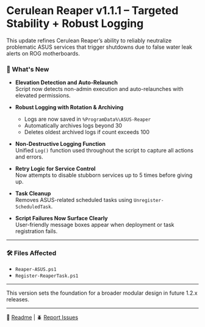 # Cerulean Reaper v1.1.1 – Targeted Stability + Robust Logging

This update refines Cerulean Reaper’s ability to reliably neutralize problematic ASUS services that trigger shutdowns due to false water leak alerts on ROG motherboards.

### 🚀 What's New

- **Elevation Detection and Auto-Relaunch**  
  Script now detects non-admin execution and auto-relaunches with elevated permissions.

- **Robust Logging with Rotation & Archiving**  
  - Logs are now saved in `%ProgramData%\ASUS-Reaper`
  - Automatically archives logs beyond 30
  - Deletes oldest archived logs if count exceeds 100

- **Non-Destructive Logging Function**  
  Unified `Log()` function used throughout the script to capture all actions and errors.

- **Retry Logic for Service Control**  
  Now attempts to disable stubborn services up to 5 times before giving up.

- **Task Cleanup**  
  Removes ASUS-related scheduled tasks using `Unregister-ScheduledTask`.

- **Script Failures Now Surface Clearly**  
  User-friendly message boxes appear when deployment or task registration fails.

---

### 🛠 Files Affected

- `Reaper-ASUS.ps1`  
- `Register-ReaperTask.ps1`

---

This version sets the foundation for a broader modular design in future 1.2.x releases.

---

🔗 [Readme](./README.md) | 🪲 [Report Issues](https://github.com/your_repo/issues)
